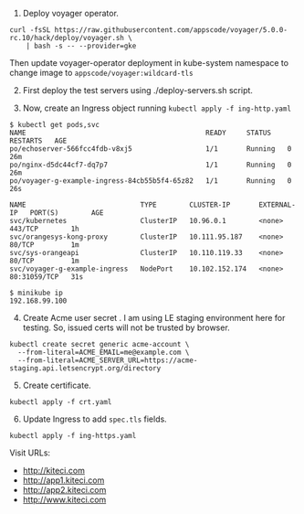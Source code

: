 1. Deploy voyager operator.

```console
curl -fsSL https://raw.githubusercontent.com/appscode/voyager/5.0.0-rc.10/hack/deploy/voyager.sh \
    | bash -s -- --provider=gke
```

Then update voyager-operator deployment in kube-system namespace to change image to `appscode/voyager:wildcard-tls`

2. First deploy the test servers using ./deploy-servers.sh script.

3. Now, create an Ingress object running `kubectl apply -f ing-http.yaml`

```console
$ kubectl get pods,svc
NAME                                            READY     STATUS    RESTARTS   AGE
po/echoserver-566fcc4fdb-v8xj5                  1/1       Running   0          26m
po/nginx-d5dc44cf7-dq7p7                        1/1       Running   0          26m
po/voyager-g-example-ingress-84cb55b5f4-65z82   1/1       Running   0          26s

NAME                            TYPE        CLUSTER-IP       EXTERNAL-IP   PORT(S)        AGE
svc/kubernetes                  ClusterIP   10.96.0.1        <none>        443/TCP        1h
svc/orangesys-kong-proxy        ClusterIP   10.111.95.187    <none>        80/TCP         1m
svc/sys-orangeapi               ClusterIP   10.110.119.33    <none>        80/TCP         1m
svc/voyager-g-example-ingress   NodePort    10.102.152.174   <none>        80:31059/TCP   31s

$ minikube ip
192.168.99.100
```


4. Create Acme user secret . I am using LE staging environment here for testing. So, issued certs will not be trusted by browser.

```console
kubectl create secret generic acme-account \
  --from-literal=ACME_EMAIL=me@example.com \
  --from-literal=ACME_SERVER_URL=https://acme-staging.api.letsencrypt.org/directory
```

5. Create certificate.

```console
kubectl apply -f crt.yaml
```

6. Update Ingress to add `spec.tls` fields.

```console
kubectl apply -f ing-https.yaml
```

Visit URLs:
 - http://kiteci.com
 - http://app1.kiteci.com
 - http://app2.kiteci.com
 - http://www.kiteci.com
